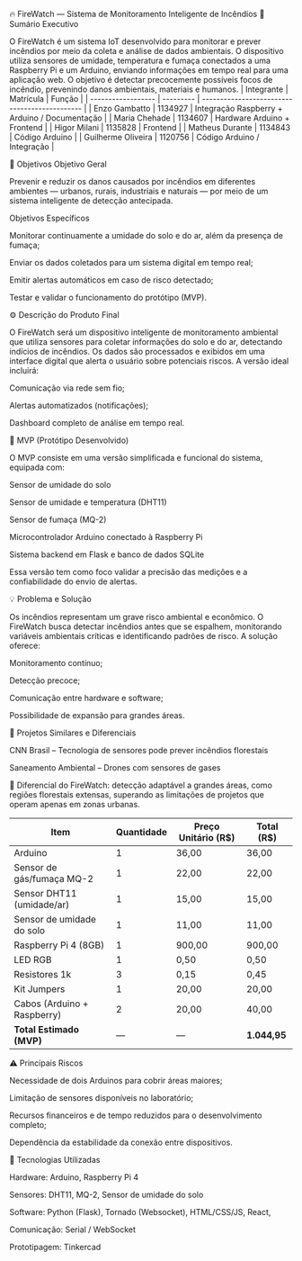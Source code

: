 🔥 FireWatch — Sistema de Monitoramento Inteligente de Incêndios
📘 Sumário Executivo

O FireWatch é um sistema IoT desenvolvido para monitorar e prever incêndios por meio da coleta e análise de dados ambientais. O dispositivo utiliza sensores de umidade, temperatura e fumaça conectados a uma Raspberry Pi e um Arduino, enviando informações em tempo real para uma aplicação web. O objetivo é detectar precocemente possíveis focos de incêndio, prevenindo danos ambientais, materiais e humanos.
| Integrante         | Matrícula | Função                                        |
| ------------------ | --------- | --------------------------------------------- |
| Enzo Gambatto      | 1134927   | Integração Raspberry + Arduino / Documentação |
| Maria Chehade      | 1134607   | Hardware Arduino + Frontend                   |
| Higor Milani       | 1135828   | Frontend                                      |
| Matheus Durante    | 1134843   | Código Arduino                                |
| Guilherme Oliveira | 1120756   | Código Arduino / Integração                   |

🎯 Objetivos
Objetivo Geral

Prevenir e reduzir os danos causados por incêndios em diferentes ambientes — urbanos, rurais, industriais e naturais — por meio de um sistema inteligente de detecção antecipada.

Objetivos Específicos

Monitorar continuamente a umidade do solo e do ar, além da presença de fumaça;

Enviar os dados coletados para um sistema digital em tempo real;

Emitir alertas automáticos em caso de risco detectado;

Testar e validar o funcionamento do protótipo (MVP).

⚙️ Descrição do Produto Final

O FireWatch será um dispositivo inteligente de monitoramento ambiental que utiliza sensores para coletar informações do solo e do ar, detectando indícios de incêndios. Os dados são processados e exibidos em uma interface digital que alerta o usuário sobre potenciais riscos.
A versão ideal incluirá:

Comunicação via rede sem fio;

Alertas automatizados (notificações);

Dashboard completo de análise em tempo real.

🧩 MVP (Protótipo Desenvolvido)

O MVP consiste em uma versão simplificada e funcional do sistema, equipada com:

Sensor de umidade do solo

Sensor de umidade e temperatura (DHT11)

Sensor de fumaça (MQ-2)

Microcontrolador Arduino conectado à Raspberry Pi

Sistema backend em Flask e banco de dados SQLite

Essa versão tem como foco validar a precisão das medições e a confiabilidade do envio de alertas.

💡 Problema e Solução

Os incêndios representam um grave risco ambiental e econômico. O FireWatch busca detectar incêndios antes que se espalhem, monitorando variáveis ambientais críticas e identificando padrões de risco.
A solução oferece:

Monitoramento contínuo;

Detecção precoce;

Comunicação entre hardware e software;

Possibilidade de expansão para grandes áreas.

🔗 Projetos Similares e Diferenciais

CNN Brasil – Tecnologia de sensores pode prever incêndios florestais

Saneamento Ambiental – Drones com sensores de gases

🔸 Diferencial do FireWatch: detecção adaptável a grandes áreas, como regiões florestais extensas, superando as limitações de projetos que operam apenas em zonas urbanas.

| Item                        | Quantidade | Preço Unitário (R$) | Total (R$)   |
| --------------------------- | ---------- | ------------------- | ------------ |
| Arduino                     | 1          | 36,00               | 36,00        |
| Sensor de gás/fumaça MQ-2   | 1          | 22,00               | 22,00        |
| Sensor DHT11 (umidade/ar)   | 1          | 15,00               | 15,00        |
| Sensor de umidade do solo   | 1          | 11,00               | 11,00        |
| Raspberry Pi 4 (8GB)        | 1          | 900,00              | 900,00       |
| LED RGB                     | 1          | 0,50                | 0,50         |
| Resistores 1k               | 3          | 0,15                | 0,45         |
| Kit Jumpers                 | 1          | 20,00               | 20,00        |
| Cabos (Arduino + Raspberry) | 2          | 20,00               | 40,00        |
| **Total Estimado (MVP)**    | —          | —                   | **1.044,95** |

⚠️ Principais Riscos

Necessidade de dois Arduinos para cobrir áreas maiores;

Limitação de sensores disponíveis no laboratório;

Recursos financeiros e de tempo reduzidos para o desenvolvimento completo;

Dependência da estabilidade da conexão entre dispositivos.

🧠 Tecnologias Utilizadas

Hardware: Arduino, Raspberry Pi 4

Sensores: DHT11, MQ-2, Sensor de umidade do solo

Software: Python (Flask), Tornado (Websocket), HTML/CSS/JS, React, 

Comunicação: Serial / WebSocket

Prototipagem: Tinkercad
